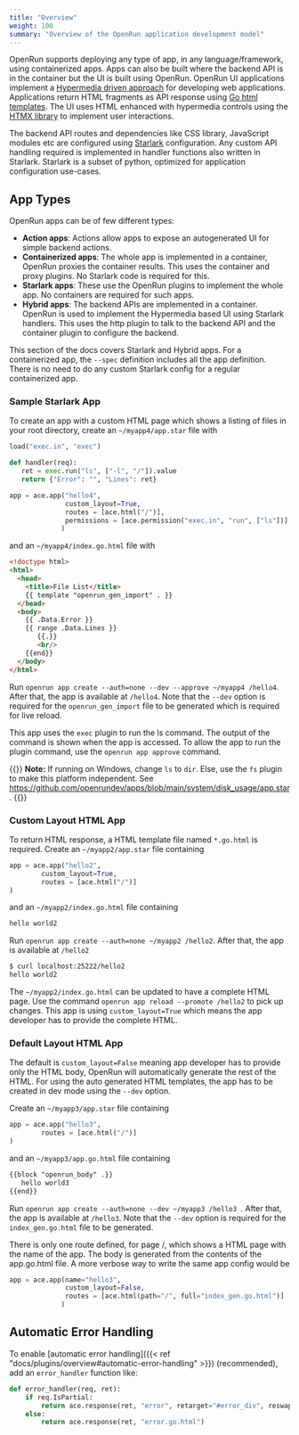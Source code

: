 ```yaml
---
title: "Overview"
weight: 100
summary: "Overview of the OpenRun application development model"
---
```


OpenRun supports deploying any type of app, in any language/framework, using containerized apps. Apps can also be built where the backend API is in the container but the UI is built using OpenRun. OpenRun UI applications implement a [Hypermedia driven approach](https://hypermedia.systems/hypermedia-reintroduction/) for developing web applications. Applications return HTML fragments as API response using [Go html templates](https://pkg.go.dev/html/template). The UI uses HTML enhanced with hypermedia controls using the [HTMX library](https://htmx.org/) to implement user interactions.

The backend API routes and dependencies like CSS library, JavaScript modules etc are configured using [Starlark](https://github.com/google/starlark-go/blob/master/doc/spec.md) configuration. Any custom API handling required is implemented in handler functions also written in Starlark. Starlark is a subset of python, optimized for application configuration use-cases.

## App Types

OpenRun apps can be of few different types:

- **Action apps**: Actions allow apps to expose an autogenerated UI for simple backend actions.
- **Containerized apps**: The whole app is implemented in a container, OpenRun proxies the container results. This uses the container and proxy plugins. No Starlark code is required for this.
- **Starlark apps**: These use the OpenRun plugins to implement the whole app. No containers are required for such apps.
- **Hybrid apps**: The backend APIs are implemented in a container. OpenRun is used to implement the Hypermedia based UI using Starlark handlers. This uses the http plugin to talk to the backend API and the container plugin to configure the backend.

This section of the docs covers Starlark and Hybrid apps. For a containerized app, the `--spec` definition includes all the app definition. There is no need to do any custom Starlark config for a regular containerized app.

### Sample Starlark App

To create an app with a custom HTML page which shows a listing of files in your root directory, create an `~/myapp4/app.star` file with

```python {filename="app.star"}
load("exec.in", "exec")

def handler(req):
   ret = exec.run("ls", ["-l", "/"]).value
   return {"Error": "", "Lines": ret}

app = ace.app("hello4",
              custom_layout=True,
              routes = [ace.html("/")],
              permissions = [ace.permission("exec.in", "run", ["ls"])]
             )
```

and an `~/myapp4/index.go.html` file with

<!-- prettier-ignore -->
```html {filename="index.go.html"}
<!doctype html>
<html>
  <head>
    <title>File List</title>
    {{ template "openrun_gen_import" . }}
  </head>
  <body>
    {{ .Data.Error }}
    {{ range .Data.Lines }}
       {{.}}
       <br/>
    {{end}}
  </body>
</html>
```

<!-- prettier-ignore-end -->

Run `openrun app create --auth=none --dev --approve ~/myapp4 /hello4`. After that, the app is available at `/hello4`. Note that the `--dev` option is required for the `openrun_gen_import` file to be generated which is required for live reload.

This app uses the `exec` plugin to run the ls command. The output of the command is shown when the app is accessed. To allow the app to run the plugin command, use the `openrun app approve` command.

{{<callout type="warning" >}}
**Note:** If running on Windows, change `ls` to `dir`. Else, use the `fs` plugin to make this platform independent. See https://github.com/openrundev/apps/blob/main/system/disk_usage/app.star.
{{</callout>}}

### Custom Layout HTML App

To return HTML response, a HTML template file named `*.go.html` is required. Create an `~/myapp2/app.star` file containing

```python {filename="app.star"}
app = ace.app("hello2",
        custom_layout=True,
        routes = [ace.html("/")]
)
```

and an `~/myapp2/index.go.html` file containing

```html {filename="index.go.html"}
hello world2
```

Run `openrun app create --auth=none ~/myapp2 /hello2`. After that, the app is available at `/hello2`

```sh
$ curl localhost:25222/hello2
hello world2
```

The `~/myapp2/index.go.html` can be updated to have a complete HTML page. Use the command `openrun app reload --promote /hello2` to pick up changes. This app is using `custom_layout=True` which means the app developer has to provide the complete HTML.

### Default Layout HTML App

The default is `custom_layout=False` meaning app developer has to provide only the HTML body, OpenRun will automatically generate the rest of the HTML. For using the auto generated HTML templates, the app has to be created in dev mode using the `--dev` option.

Create an `~/myapp3/app.star` file containing

```python {filename="app.star"}
app = ace.app("hello3",
        routes = [ace.html("/")]
)
```

and an `~/myapp3/app.go.html` file containing

<!-- prettier-ignore -->
```html {filename="app.go.html"}
{{block "openrun_body" .}}
   hello world3
{{end}}
```

<!-- prettier-ignore-end -->

Run `openrun app create --auth=none --dev ~/myapp3 /hello3 `. After that, the app is available at `/hello3`. Note that the `--dev` option is required for the `index_gen.go.html` file to be generated.

There is only one route defined, for page /, which shows a HTML page with the name of the app. The body is generated from the contents of the app.go.html file. A more verbose way to write the same app config would be

```python {filename="app.star"}
app = ace.app(name="hello3",
              custom_layout=False,
              routes = [ace.html(path="/", full="index_gen.go.html")]
             )
```

## Automatic Error Handling

To enable [automatic error handling]({{< ref "docs/plugins/overview#automatic-error-handling" >}}) (recommended), add an `error_handler` function like:

```python {filename="app.star"}
def error_handler(req, ret):
    if req.IsPartial:
        return ace.response(ret, "error", retarget="#error_div", reswap="innerHTML")
    else:
        return ace.response(ret, "error.go.html")
```

